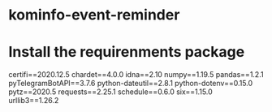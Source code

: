 # kominfo-event-reminder

# Install the requirenments package
certifi==2020.12.5
chardet==4.0.0
idna==2.10
numpy==1.19.5
pandas==1.2.1
pyTelegramBotAPI==3.7.6
python-dateutil==2.8.1
python-dotenv==0.15.0
pytz==2020.5
requests==2.25.1
schedule==0.6.0
six==1.15.0
urllib3==1.26.2

